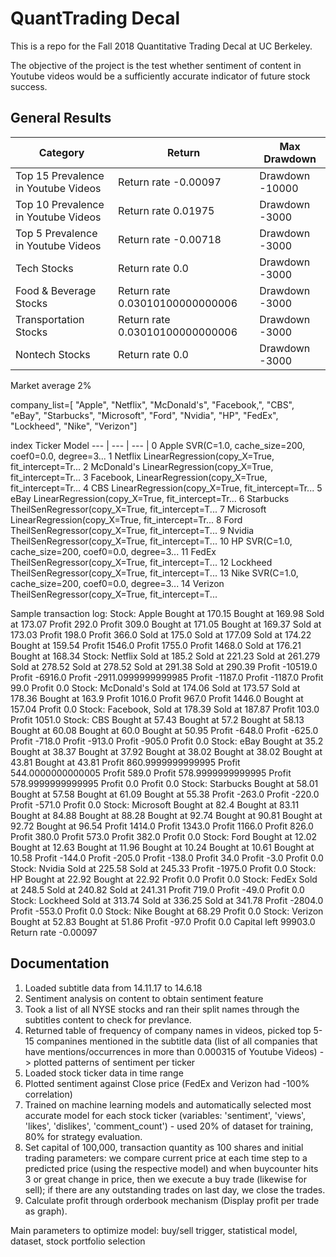 # QuantTrading Decal

This is a repo for the Fall 2018 Quantitative Trading Decal at UC Berkeley.

The objective of the project is the test whether sentiment of content in Youtube videos would be a sufficiently accurate indicator of future stock success.

## General Results
Category | Return | Max Drawdown
--- | --- | --- |
Top 15 Prevalence in Youtube Videos | Return rate -0.00097 | Drawdown -10000
Top 10 Prevalence in Youtube Videos | Return rate 0.01975| Drawdown -3000
Top 5 Prevalence in Youtube Videos | Return rate -0.00718| Drawdown -3000
Tech Stocks | Return rate 0.0| Drawdown -3000
Food & Beverage Stocks | Return rate 0.03010100000000006| Drawdown -3000
Transportation Stocks | Return rate 0.03010100000000006| Drawdown -3000
Nontech Stocks |  Return rate 0.0 | Drawdown -3000

Market average 2%

company_list=[
"Apple",
"Netflix",
"McDonald's",
"Facebook,",
"CBS",
"eBay",
"Starbucks",
"Microsoft",
"Ford",
"Nvidia",
"HP",
"FedEx",
"Lockheed",
"Nike",
"Verizon"]

index Ticker Model
--- | --- | --- |
0	Apple	SVR(C=1.0, cache_size=200, coef0=0.0, degree=3...
1	Netflix	LinearRegression(copy_X=True, fit_intercept=Tr...
2	McDonald's	LinearRegression(copy_X=True, fit_intercept=Tr...
3	Facebook,	LinearRegression(copy_X=True, fit_intercept=Tr...
4	CBS	LinearRegression(copy_X=True, fit_intercept=Tr...
5	eBay	LinearRegression(copy_X=True, fit_intercept=Tr...
6	Starbucks	TheilSenRegressor(copy_X=True, fit_intercept=T...
7	Microsoft	LinearRegression(copy_X=True, fit_intercept=Tr...
8	Ford	TheilSenRegressor(copy_X=True, fit_intercept=T...
9	Nvidia	TheilSenRegressor(copy_X=True, fit_intercept=T...
10	HP	SVR(C=1.0, cache_size=200, coef0=0.0, degree=3...
11	FedEx	TheilSenRegressor(copy_X=True, fit_intercept=T...
12	Lockheed	TheilSenRegressor(copy_X=True, fit_intercept=T...
13	Nike	SVR(C=1.0, cache_size=200, coef0=0.0, degree=3...
14	Verizon	TheilSenRegressor(copy_X=True, fit_intercept=T...

Sample transaction log:
Stock:  Apple
Bought at 170.15
Bought at 169.98
Sold at 173.07
Profit 292.0
Profit 309.0
Bought at 171.05
Bought at 169.37
Sold at 173.03
Profit 198.0
Profit 366.0
Sold at 175.0
Sold at 177.09
Sold at 174.22
Bought at 159.54
Profit 1546.0
Profit 1755.0
Profit 1468.0
Sold at 176.21
Bought at 168.34
Stock:  Netflix
Sold at 185.2
Sold at 221.23
Sold at 261.279
Sold at 278.52
Sold at 278.52
Sold at 291.38
Sold at 290.39
Profit -10519.0
Profit -6916.0
Profit -2911.0999999999985
Profit -1187.0
Profit -1187.0
Profit 99.0
Profit 0.0
Stock:  McDonald's
Sold at 174.06
Sold at 173.57
Sold at 178.36
Bought at 163.9
Profit 1016.0
Profit 967.0
Profit 1446.0
Bought at 157.04
Profit 0.0
Stock:  Facebook,
Sold at 178.39
Sold at 187.87
Profit 103.0
Profit 1051.0
Stock:  CBS
Bought at 57.43
Bought at 57.2
Bought at 58.13
Bought at 60.08
Bought at 60.0
Bought at 50.95
Profit -648.0
Profit -625.0
Profit -718.0
Profit -913.0
Profit -905.0
Profit 0.0
Stock:  eBay
Bought at 35.2
Bought at 38.37
Bought at 37.92
Bought at 38.02
Bought at 38.02
Bought at 43.81
Bought at 43.81
Profit 860.9999999999995
Profit 544.0000000000005
Profit 589.0
Profit 578.9999999999995
Profit 578.9999999999995
Profit 0.0
Profit 0.0
Stock:  Starbucks
Bought at 58.01
Bought at 57.58
Bought at 61.09
Bought at 55.38
Profit -263.0
Profit -220.0
Profit -571.0
Profit 0.0
Stock:  Microsoft
Bought at 82.4
Bought at 83.11
Bought at 84.88
Bought at 88.28
Bought at 92.74
Bought at 90.81
Bought at 92.72
Bought at 96.54
Profit 1414.0
Profit 1343.0
Profit 1166.0
Profit 826.0
Profit 380.0
Profit 573.0
Profit 382.0
Profit 0.0
Stock:  Ford
Bought at 12.02
Bought at 12.63
Bought at 11.96
Bought at 10.24
Bought at 10.61
Bought at 10.58
Profit -144.0
Profit -205.0
Profit -138.0
Profit 34.0
Profit -3.0
Profit 0.0
Stock:  Nvidia
Sold at 225.58
Sold at 245.33
Profit -1975.0
Profit 0.0
Stock:  HP
Bought at 22.92
Bought at 22.92
Profit 0.0
Profit 0.0
Stock:  FedEx
Sold at 248.5
Sold at 240.82
Sold at 241.31
Profit 719.0
Profit -49.0
Profit 0.0
Stock:  Lockheed
Sold at 313.74
Sold at 336.25
Sold at 341.78
Profit -2804.0
Profit -553.0
Profit 0.0
Stock:  Nike
Bought at 68.29
Profit 0.0
Stock:  Verizon
Bought at 52.83
Bought at 51.86
Profit -97.0
Profit 0.0
Capital left 99903.0
Return rate -0.00097

## Documentation

1. Loaded subtitle data from 14.11.17 to 14.6.18
2. Sentiment analysis on content to obtain sentiment feature
3. Took a list of all NYSE stocks and ran their split names through the subtitles content to check for prevlance.
4. Returned table of frequency of company names in videos, picked top 5-15 companines mentioned in the subtitle data (list of all companies that have mentions/occurrences in more than 0.000315 of Youtube Videos) -> plotted patterns of sentiment per ticker
5. Loaded stock ticker data in time range
6. Plotted sentiment against Close price (FedEx and Verizon had -100% correlation)
7. Trained on machine learning models and automatically selected most accurate model for each stock ticker (variables: 'sentiment', 'views', 'likes', 'dislikes', 'comment_count') - used 20% of dataset for training, 80% for strategy evaluation.
8. Set capital of 100,000, transaction quantity as 100 shares and initial trading parameters: we compare current price at each time step to a predicted price (using the respective model) and when buycounter hits 3 or great change in price, then we execute a buy trade (likewise for sell); if there are any outstanding trades on last day, we close the trades.
9. Calculate profit through orderbook mechanism (Display profit per trade as graph). 

Main parameters to optimize model: buy/sell trigger, statistical model, dataset, stock portfolio selection
